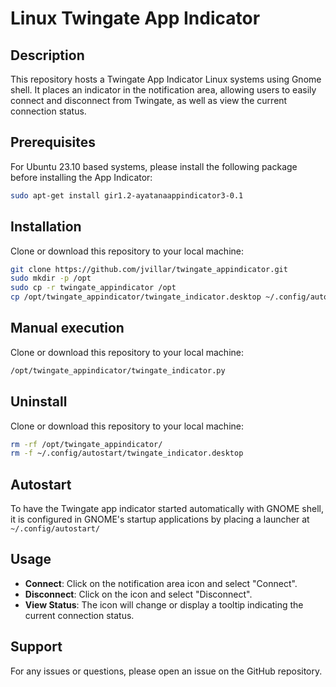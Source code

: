 # Linux Twingate App Indicator 

## Description
This repository hosts a Twingate App Indicator Linux systems using Gnome shell. It places an indicator in the notification area, allowing users to easily connect and disconnect from Twingate, as well as view the current connection status.

## Prerequisites
For Ubuntu 23.10 based systems, please install the following package before installing the App Indicator:
```sh
sudo apt-get install gir1.2-ayatanaappindicator3-0.1
```

## Installation

Clone or download this repository to your local machine:
   ```sh
   git clone https://github.com/jvillar/twingate_appindicator.git
   sudo mkdir -p /opt
   sudo cp -r twingate_appindicator /opt
   cp /opt/twingate_appindicator/twingate_indicator.desktop ~/.config/autostart
   ```

## Manual execution

Clone or download this repository to your local machine:
   ```sh
   /opt/twingate_appindicator/twingate_indicator.py
   ```

## Uninstall

Clone or download this repository to your local machine:
   ```sh
   rm -rf /opt/twingate_appindicator/
   rm -f ~/.config/autostart/twingate_indicator.desktop
   ```
##  Autostart
To have the Twingate app indicator started automatically with GNOME shell, it is configured in GNOME's startup applications by placing a launcher at  `~/.config/autostart/`

## Usage
- **Connect**: Click on the notification area icon and select "Connect".
- **Disconnect**: Click on the icon and select "Disconnect".
- **View Status**: The icon will change or display a tooltip indicating the current connection status.

## Support
For any issues or questions, please open an issue on the GitHub repository.


